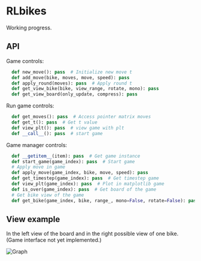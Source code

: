 # RLbikes

Working progress.

## API

Game controls:

``` python
  def new_move(): pass  # Initialize new move t
  def add_move(bike, moves, move, speed): pass
  def apply_round(moves): pass  # Apply round t
  def get_view_bike(bike, view_range, rotate, mono): pass
  def get_view_board(only_update, compress): pass
````

Run game controls:

``` python
  def get_moves(): pass  # Access pointer matrix moves
  def get_t(): pass  # Get t value
  def view_plt(): pass  # view game with plt
  def __call__(): pass  # start game
````

Game manager controls:

``` python
  def __getitem__(item): pass  # Get game instance
  def start_game(game_index): pass  # Start game
  # Apply move in game
  def apply_move(game_index, bike, move, speed): pass  
  def get_timestep(game_index): pass  # Get timestep game
  def view_plt(game_index): pass  # Plot in matplotlib game
  def is_over(game_index): pass  # Get board of the game
  # Get bike view of the game
  def get_bike(game_index, bike, range_, mono=False, rotate=False): pass
````

## View example

In the left view of the board and in the right possible view of one bike. (Game interface not yet implemented.)

![Graph](https://github.com/ipmach/RLbikes/blob/main/Documentation/plt_img.png)

